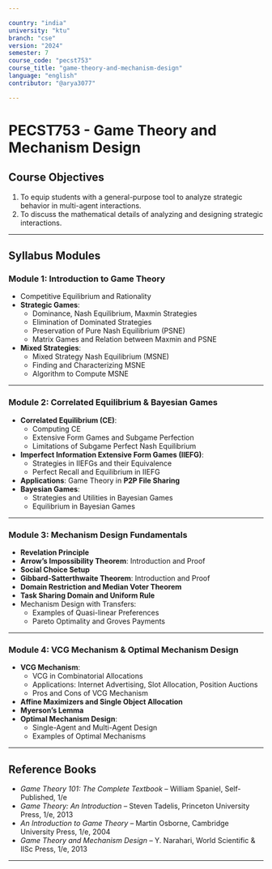 ```yaml
---

country: "india"
university: "ktu"
branch: "cse"
version: "2024"
semester: 7
course_code: "pecst753"
course_title: "game-theory-and-mechanism-design"
language: "english"
contributor: "@arya3077"

---
```


# PECST753 - Game Theory and Mechanism Design

## Course Objectives

1. To equip students with a general-purpose tool to analyze strategic behavior in multi-agent interactions.  
2. To discuss the mathematical details of analyzing and designing strategic interactions.  

---

## Syllabus Modules

### Module 1: Introduction to Game Theory 

- Competitive Equilibrium and Rationality  
- **Strategic Games**:  
  - Dominance, Nash Equilibrium, Maxmin Strategies  
  - Elimination of Dominated Strategies  
  - Preservation of Pure Nash Equilibrium (PSNE)  
  - Matrix Games and Relation between Maxmin and PSNE  
- **Mixed Strategies**:  
  - Mixed Strategy Nash Equilibrium (MSNE)  
  - Finding and Characterizing MSNE  
  - Algorithm to Compute MSNE  

---

### Module 2: Correlated Equilibrium & Bayesian Games 

- **Correlated Equilibrium (CE)**:  
  - Computing CE  
  - Extensive Form Games and Subgame Perfection  
  - Limitations of Subgame Perfect Nash Equilibrium  
- **Imperfect Information Extensive Form Games (IIEFG)**:  
  - Strategies in IIEFGs and their Equivalence  
  - Perfect Recall and Equilibrium in IIEFG  
- **Applications**: Game Theory in **P2P File Sharing**  
- **Bayesian Games**:  
  - Strategies and Utilities in Bayesian Games  
  - Equilibrium in Bayesian Games  

---

### Module 3: Mechanism Design Fundamentals 

- **Revelation Principle**  
- **Arrow’s Impossibility Theorem**: Introduction and Proof  
- **Social Choice Setup**  
- **Gibbard-Satterthwaite Theorem**: Introduction and Proof  
- **Domain Restriction and Median Voter Theorem**  
- **Task Sharing Domain and Uniform Rule**  
- Mechanism Design with Transfers:  
  - Examples of Quasi-linear Preferences  
  - Pareto Optimality and Groves Payments  

---

### Module 4: VCG Mechanism & Optimal Mechanism Design

- **VCG Mechanism**:  
  - VCG in Combinatorial Allocations  
  - Applications: Internet Advertising, Slot Allocation, Position Auctions  
  - Pros and Cons of VCG Mechanism  
- **Affine Maximizers and Single Object Allocation**  
- **Myerson’s Lemma**  
- **Optimal Mechanism Design**:  
  - Single-Agent and Multi-Agent Design  
  - Examples of Optimal Mechanisms  

---

## Reference Books

- *Game Theory 101: The Complete Textbook* – William Spaniel, Self-Published, 1/e  
- *Game Theory: An Introduction* – Steven Tadelis, Princeton University Press, 1/e, 2013  
- *An Introduction to Game Theory* – Martin Osborne, Cambridge University Press, 1/e, 2004  
- *Game Theory and Mechanism Design* – Y. Narahari, World Scientific & IISc Press, 1/e, 2013  

---
